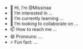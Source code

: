 - 👋 Hi, I’m @Missinaa
- 👀 I’m interested in ...
- 🌱 I’m currently learning ...
- 💞️ I’m looking to collaborate on ...
- 📫 How to reach me ...
- 😄 Pronouns: ...
- ⚡ Fun fact: ...

<!---
Missinaa/Missinaa is a ✨ special ✨ repository because its `README.md` (this file) appears on your GitHub profile.
You can click the Preview link to take a look at your changes.
--->
